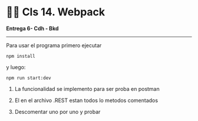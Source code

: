 # 👨‍🏫 Cls 14. Webpack

**Entrega 6- Cdh - Bkd**

---

Para usar el programa primero ejecutar

```
npm install
```

y luego:

```
npm run start:dev
```

 1. La funcionalidad se implemento para ser proba en postman
 
 2. El en el archivo .REST estan todos lo metodos comentados 

 3. Descomentar uno por uno y probar 




